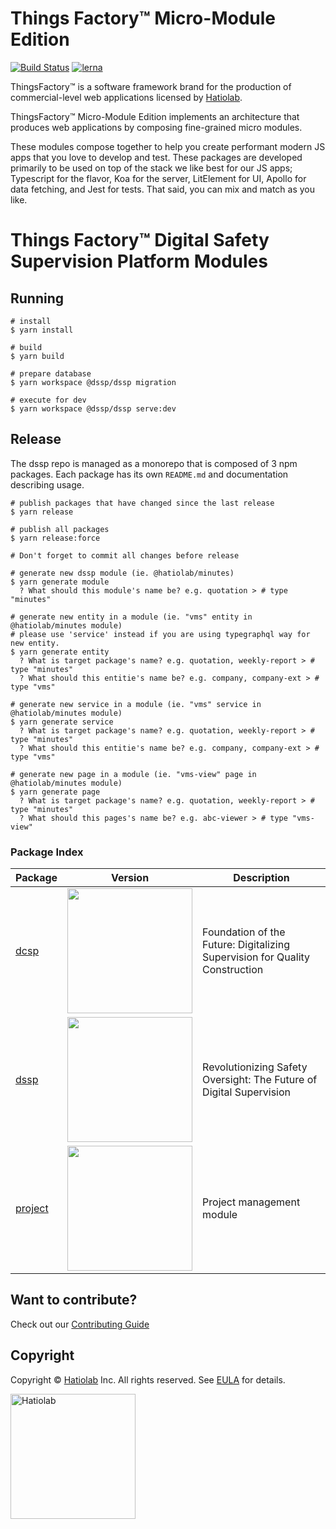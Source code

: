 [comment]: # 'NOTE: This file is generated and should not be modify directly. Update `templates/ROOT_README.hbs.md` instead'

# Things Factory&trade; Micro-Module Edition

[![Build Status](https://travis-ci.org/hatiolab/dssp.svg?branch=master)](https://travis-ci.org/hatiolab/dssp)
[![lerna](https://img.shields.io/badge/maintained%20with-lerna-cc00ff.svg)](https://lernajs.io/)

ThingsFactory&trade; is a software framework brand for the production of commercial-level web applications licensed by [Hatiolab](https://www.hatiolab.com).

ThingsFactory&trade; Micro-Module Edition implements an architecture that produces web applications by composing fine-grained micro modules.

These modules compose together to help you create performant modern JS apps that you love to develop and test. These packages are developed primarily to be used on top of the stack we like best for our JS apps; Typescript for the flavor, Koa for the server, LitElement for UI, Apollo for data fetching, and Jest for tests. That said, you can mix and match as you like.

# Things Factory&trade; Digital Safety Supervision Platform Modules

## Running

```
# install
$ yarn install

# build
$ yarn build

# prepare database
$ yarn workspace @dssp/dssp migration

# execute for dev
$ yarn workspace @dssp/dssp serve:dev
```

## Release

The dssp repo is managed as a monorepo that is composed of 3 npm packages.
Each package has its own `README.md` and documentation describing usage.

```
# publish packages that have changed since the last release
$ yarn release

# publish all packages
$ yarn release:force

# Don't forget to commit all changes before release
```

```
# generate new dssp module (ie. @hatiolab/minutes)
$ yarn generate module
  ? What should this module's name be? e.g. quotation > # type "minutes"

# generate new entity in a module (ie. "vms" entity in @hatiolab/minutes module)
# please use 'service' instead if you are using typegraphql way for new entity.
$ yarn generate entity
  ? What is target package's name? e.g. quotation, weekly-report > # type "minutes"
  ? What should this entitie's name be? e.g. company, company-ext > # type "vms"

# generate new service in a module (ie. "vms" service in @hatiolab/minutes module)
$ yarn generate service
  ? What is target package's name? e.g. quotation, weekly-report > # type "minutes"
  ? What should this entitie's name be? e.g. company, company-ext > # type "vms"

# generate new page in a module (ie. "vms-view" page in @hatiolab/minutes module)
$ yarn generate page
  ? What is target package's name? e.g. quotation, weekly-report > # type "minutes"
  ? What should this pages's name be? e.g. abc-viewer > # type "vms-view"
```

### Package Index

| Package | Version | Description |
| ------- | ------- | ----------- |
| [dcsp](packages/dcsp) | <a href="https://badge.fury.io/js/%40dssp%2Fdcsp"><img src="https://badge.fury.io/js/%40dssp%2Fdcsp.svg" width="200px" /></a> | Foundation of the Future: Digitalizing Supervision for Quality Construction |
| [dssp](packages/dssp) | <a href="https://badge.fury.io/js/%40dssp%2Fdssp"><img src="https://badge.fury.io/js/%40dssp%2Fdssp.svg" width="200px" /></a> | Revolutionizing Safety Oversight: The Future of Digital Supervision |
| [project](packages/project) | <a href="https://badge.fury.io/js/%40dssp%2Fproject"><img src="https://badge.fury.io/js/%40dssp%2Fproject.svg" width="200px" /></a> | Project management module |

## Want to contribute?

Check out our [Contributing Guide](./.github/CONTRIBUTING.md)

## Copyright

Copyright © [Hatiolab](https://www.hatiolab.com/) Inc. All rights reserved.
See [EULA](EULA.md) for details.

<a href="http://www.hatiolab.com/"><img src="https://www.hatiolab.com/assets/img/logo.png" alt="Hatiolab" width="200" /></a>
